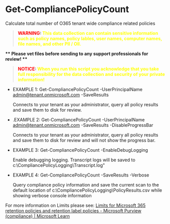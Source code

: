 # Get-CompliancePolicyCount
Calculate total number of O365 tenant wide compliance related policies

><b><span style="color:red">WARNING</span>: <span style="color:yellow">This data collection can contain sensitive information such as policy names, policy lables, user names, computer names, file names, and other PII / OII.

** Please vet files before sending to any support professionals for review! ** </span>

> <span style="color:red">NOTICE</span>: <span style="color:yellow"> When you run this script you acknowledge that you take full responsibility for the data collection and security of your private information!</span></b>

- EXAMPLE 1: Get-CompliancePolicyCount -UserPrincipalName admin@tenant.onmicrosoft.com -SaveResults

	Connects to your tenant as your administrator, query all policy results and save them to disk for review.

- .EXAMPLE 2: Get-CompliancePolicyCount -UserPrincipalName admin@tenant.onmicrosoft.com -SaveResults -DisableProgressBar

	Connects to your tenant as your administrator, query all policy results and save them to disk for review and will not show the progress bar.


- EXAMPLE 3: Get-CompliancePolicyCount -EnableDebugLogging

	Enable debugging logging. Transcript logs will be saved to c:\CompliancePolicyLogging\Transcript.log"

- EXAMPLE 4: Get-CompliancePolicyCount -SaveResults -Verbose

	Query compliance policy information and save the current scan to the default location of c:\CompliancePolicyLogging\PolicyResults.csv while showing verbose console information

For more information on Limits please see: <a href ="https://learn.microsoft.com/en-us/microsoft-365/compliance/retention-limits?view=o365-worldwide#maximum-number-of-policies-per-tenant">Limits for Microsoft 365 retention policies and retention label policies - Microsoft Purview (compliance) | Microsoft Learn</a>